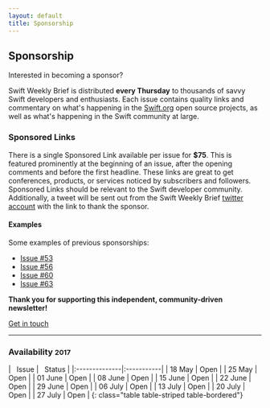 ```yaml
---
layout: default
title: Sponsorship
---
```


<div class="row">
<div class="col-sm-10 col-sm-offset-1 col-md-10 col-md-offset-1">

<h2 class="text-center">Sponsorship</h2>
<p class="lead text-center">Interested in becoming a sponsor?</p>

<p>Swift Weekly Brief is distributed <b>every Thursday</b> to thousands of savvy Swift developers and enthusiasts.
Each issue contains quality links and commentary on what's happening in the <a href="https://swift.org">Swift.org</a> open source projects,
as well as what's happening in the Swift community at large.</p>

<h3>Sponsored Links</h3>
<p>There is a single Sponsored Link available per issue for <b>$75</b>.
This is featured prominently at the beginning of an issue, after the opening comments and before the first headline.
These links are great to get conferences, products, or services noticed by subscribers and followers.
Sponsored Links should be relevant to the Swift developer community. Additionally, a tweet will be sent out from
the Swift Weekly Brief <a href="{{ site.links.twitter }}">twitter account</a> with the link to thank the sponsor.</p>

<h4>Examples</h4>

<p>Some examples of previous sponsorships:</p>
<ul>
    <li><a href="/issue-53/">Issue #53</a></li>
    <li><a href="/issue-56/">Issue #56</a></li>
    <li><a href="/issue-60/">Issue #60</a></li>
    <li><a href="/issue-63/">Issue #63</a></li>
</ul>

<p class="text-muted text-center"><b>Thank you for supporting this independent, community-driven newsletter!</b></p>

<a class="btn btn-warning btn-lg center" href="mailto:jesse@jessesquires.com?subject=Swift Weekly Brief Sponsorship">Get in touch</a>

<hr/>

<h3>Availability <small>2017</small></h3>
<div class="table-responsive" markdown="1">
| <i class="fa fa-calendar" aria-hidden="true"></i>&nbsp; Issue | <i class="fa fa-star" aria-hidden="true"></i>&nbsp; Status |
|:--------------|:-----------|
| 18 May        | Open       |
| 25 May        | Open       |
| 01 June       | Open       |
| 08 June       | Open       |
| 15 June       | Open       |
| 22 June       | Open       |
| 29 June       | Open       |
| 06 July       | Open       |
| 13 July       | Open       |
| 20 July       | Open       |
| 27 July       | Open       |
{: class="table table-striped table-bordered"}
</div>

</div> <!-- col -->
</div> <!-- row -->
